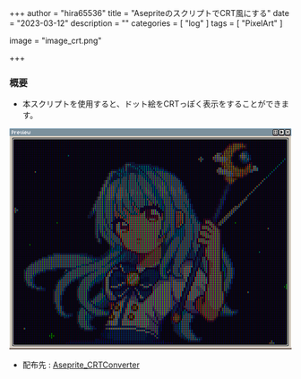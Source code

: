 +++
author = "hira65536"
title = "AsepriteのスクリプトでCRT風にする"
date = "2023-03-12"
description = ""
categories = [
    "log"
]
tags = [
    "PixelArt"
]

image = "image_crt.png"

+++

### 概要
 - 本スクリプトを使用すると、ドット絵をCRTっぽく表示をすることができます。

![CRTスクリプト適応後](image_crt.png)

 - 配布先 : [Aseprite_CRTConverter](https://github.com/Hira-65536/Aseprite_CRTConverter)

